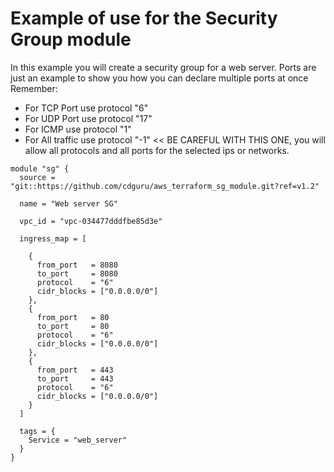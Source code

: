# Example of use for the Security Group module

In this example you will create a security group for a web server. Ports are just an example to show you how you can declare multiple ports at once
Remember:

- For TCP Port use protocol "6"
- For UDP Port use protocol "17"
- For ICMP use protocol "1"
- For All traffic use protocol "-1" << BE CAREFUL WITH THIS ONE, you will allow all protocols and all ports for the selected ips or networks.


```hcl
module "sg" {
  source = "git::https://github.com/cdguru/aws_terraform_sg_module.git?ref=v1.2"

  name = "Web server SG"

  vpc_id = "vpc-034477dddfbe85d3e"
  
  ingress_map = [
    
    {
      from_port   = 8080
      to_port     = 8080
      protocol    = "6"
      cidr_blocks = ["0.0.0.0/0"]
    },
    {
      from_port   = 80
      to_port     = 80
      protocol    = "6"
      cidr_blocks = ["0.0.0.0/0"]
    },
    {
      from_port   = 443
      to_port     = 443
      protocol    = "6"
      cidr_blocks = ["0.0.0.0/0"]
    }
  ]

  tags = {
    Service = "web_server"
  }
}
```